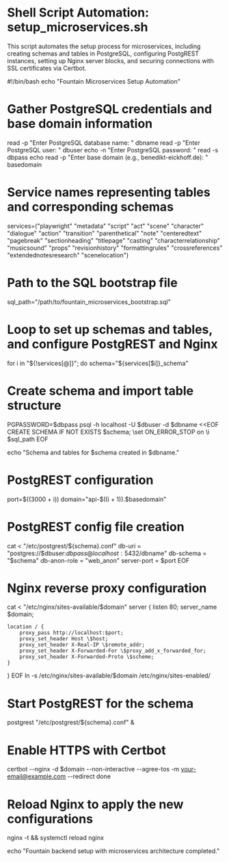 
# Shell Script Automation: setup_microservices.sh

This script automates the setup process for microservices, including creating schemas and tables in PostgreSQL, configuring PostgREST instances, setting up Nginx server blocks, and securing connections with SSL certificates via Certbot.

#!/bin/bash
echo "Fountain Microservices Setup Automation"

# Gather PostgreSQL credentials and base domain information
read -p "Enter PostgreSQL database name: " dbname
read -p "Enter PostgreSQL user: " dbuser
echo -n "Enter PostgreSQL password: "
read -s dbpass
echo
read -p "Enter base domain (e.g., benedikt-eickhoff.de): " basedomain

# Service names representing tables and corresponding schemas
services=("playwright" "metadata" "script" "act" "scene" "character" "dialogue" "action" "transition" "parenthetical" "note" "centeredtext" "pagebreak" "sectionheading" "titlepage" "casting" "characterrelationship" "musicsound" "props" "revisionhistory" "formattingrules" "crossreferences" "extendednotesresearch" "scenelocation")

# Path to the SQL bootstrap file
sql_path="/path/to/fountain_microservices_bootstrap.sql"

# Loop to set up schemas and tables, and configure PostgREST and Nginx
for i in "${!services[@]}"; do
  schema="${services[$i]}_schema"

  # Create schema and import table structure
  PGPASSWORD=$dbpass psql -h localhost -U $dbuser -d $dbname <<EOF
CREATE SCHEMA IF NOT EXISTS $schema;
\set ON_ERROR_STOP on
\i $sql_path
EOF

  echo "Schema and tables for $schema created in $dbname."

  # PostgREST configuration
  port=$((3000 + i))
  domain="api-$((i + 1)).$basedomain"

  # PostgREST config file creation
  cat <<EOF > "/etc/postgrest/${schema}.conf"
db-uri = "postgres://$dbuser:$dbpass@localhost:5432/$dbname"
db-schema = "$schema"
db-anon-role = "web_anon"
server-port = $port
EOF

  # Nginx reverse proxy configuration
  cat <<EOF > "/etc/nginx/sites-available/$domain"
server {
    listen 80;
    server_name $domain;
    
    location / {
        proxy_pass http://localhost:$port;
        proxy_set_header Host \$host;
        proxy_set_header X-Real-IP \$remote_addr;
        proxy_set_header X-Forwarded-For \$proxy_add_x_forwarded_for;
        proxy_set_header X-Forwarded-Proto \$scheme;
    }
}
EOF
  ln -s /etc/nginx/sites-available/$domain /etc/nginx/sites-enabled/

  # Start PostgREST for the schema
  postgrest "/etc/postgrest/${schema}.conf" &

  # Enable HTTPS with Certbot
  certbot --nginx -d $domain --non-interactive --agree-tos -m your-email@example.com --redirect
done

# Reload Nginx to apply the new configurations
nginx -t && systemctl reload nginx

echo "Fountain backend setup with microservices architecture completed."
